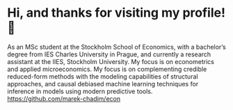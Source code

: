 # Hi, and thanks for visiting my profile! 👋
As an MSc student at the Stockholm School of Economics, with a bachelor’s degree from IES Charles University in Prague, and currently a research assistant at the IIES, Stockholm University. My focus is on econometrics and applied microeconomics. My focus is on complementing credible reduced-form methods with the modeling capabilities of structural approaches, and causal debiased machine learning techniques for inference in models using modern predictive tools. https://github.com/marek-chadim/econ

 

 






